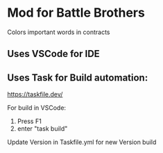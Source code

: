 # Mod for Battle Brothers
Colors important words in contracts

## Uses VSCode for IDE

## Uses Task for Build automation:
https://taskfile.dev/


For build in VSCode:
1. Press F1
1. enter "task build"

Update Version in Taskfile.yml for new Version build
